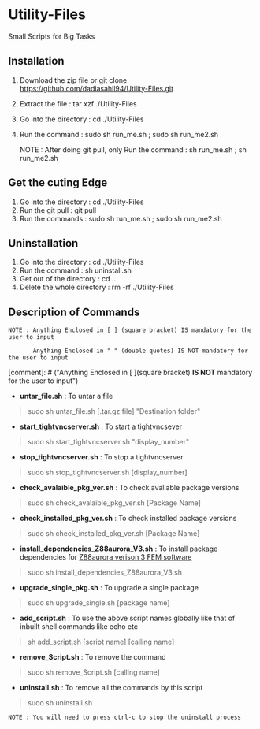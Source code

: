# Utility-Files
Small Scripts for Big Tasks

## Installation
1. Download the zip file or git clone https://github.com/dadiasahil94/Utility-Files.git
2. Extract the file : tar xzf ./Utility-Files
3. Go into the directory : cd ./Utility-Files
4. Run the command : sudo sh run_me.sh ; sudo sh run_me2.sh

	NOTE : After doing git pull, only Run the command : sh run_me.sh ; sh run_me2.sh
	
## Get the cuting Edge
1. Go into the directory : cd ./Utility-Files
2. Run the git pull : git pull
3. Run the commands : sudo sh run_me.sh ; sudo sh run_me2.sh

## Uninstallation

1. Go into the directory : cd ./Utility-Files
2. Run the command : sh uninstall.sh
3. Get out of the directory : cd ..
4. Delete the whole directory : rm -rf ./Utility-Files

## Description of Commands

	NOTE : Anything Enclosed in [ ] (square bracket) IS mandatory for the user to input

	       Anything Enclosed in " " (double quotes) IS NOT mandatory for the user to input

[comment]: # ("Anything Enclosed in [ ](square bracket) **IS NOT**  mandatory for the user to input")


* __untar_file.sh__ : To untar a file
> sudo sh untar_file.sh [.tar.gz file] "Destination folder"

* __start_tightvncserver.sh__ : To start a tightvncsever
> sudo sh start_tightvncserver.sh "display_number"

* __stop_tightvncserver.sh__ : To stop a tightvncserver
> sudo sh stop_tightvncserver.sh [display_number]

* __check_avalaible_pkg_ver.sh__ : To check avaliable package versions
>  sudo sh check_avalaible_pkg_ver.sh [Package Name]

* __check_installed_pkg_ver.sh__ : To check installed package versions
> sudo sh check_installed_pkg_ver.sh [Package Name]

* __install_dependencies_Z88aurora_V3.sh__ : To install package dependencies for [Z88aurora verison 3 FEM software](http://en.z88.de/download-z88aurora/)
> sudo sh install_dependencies_Z88aurora_V3.sh

* __upgrade_single_pkg.sh__ : To upgrade a single package
> sudo sh upgrade_single.sh [package name]

* __add_script.sh__ : To use the above script names globally like that of inbuilt shell commands like echo etc
> sh add_script.sh [script name] [calling name]

* __remove_Script.sh__ : To remove the command
> sudo sh remove_Script.sh [calling name]

* __uninstall.sh__ : To remove all the commands by this script
> sudo sh uninstall.sh

	NOTE : You will need to press ctrl-c to stop the uninstall process
